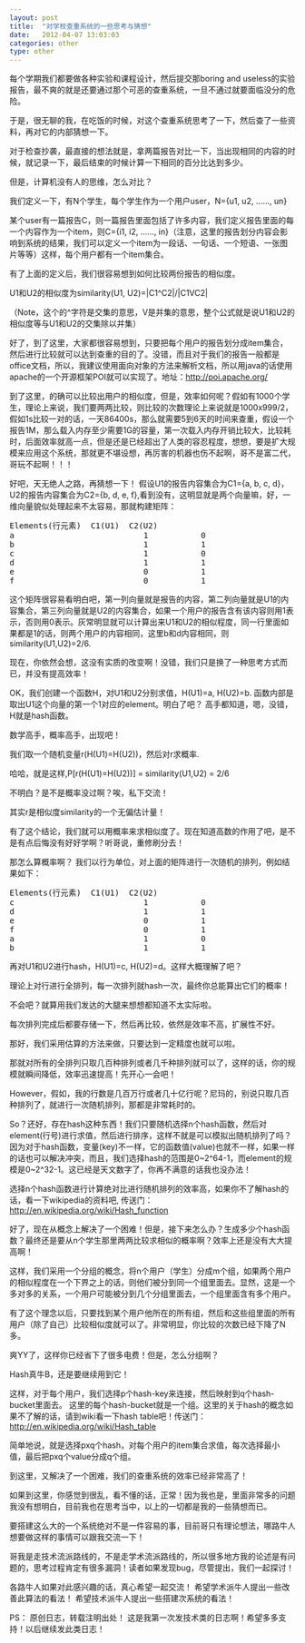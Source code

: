 ```yaml
---
layout: post
title:  "对学校查重系统的一些思考与猜想"
date:   2012-04-07 13:03:03
categories: other
type: other
---
```


每个学期我们都要做各种实验和课程设计，然后提交那boring and useless的实验报告，最不爽的就是还要通过那个可恶的查重系统，一旦不通过就要面临没分的危险。

于是，很无聊的我，在吃饭的时候，对这个查重系统思考了一下，然后查了一些资料，再对它的内部猜想一下。

对于检查抄袭，最直接的想法就是，拿两篇报告对比一下，当出现相同的内容的时候，就记录一下，最后结束的时候计算一下相同的百分比达到多少。

但是，计算机没有人的思维，怎么对比？

我们定义一下，有N个学生，每个学生作为一个用户user，N={u1, u2, ……, un}

某个user有一篇报告C，则一篇报告里面包括了许多内容，我们定义报告里面的每一个内容作为一个item，则C={i1, i2, ……, in}（注意，这里的报告划分内容会影响到系统的结果，我们可以定义一个item为一段话、一句话、一个短语、一张图片等等）这样，每个用户都有一个item集合。

有了上面的定义后，我们很容易想到如何比较两份报告的相似度。

U1和U2的相似度为similarity(U1, U2)=|C1^C2|/|C1VC2|

（Note，这个的^字符是交集的意思，V是并集的意思，整个公式就是说U1和U2的相似度等与U1和U2的交集除以并集）

好了，到了这里，大家都很容易想到，只要把每个用户的报告划分成item集合，然后进行比较就可以达到查重的目的了。没错，而且对于我们的报告一般都是office文档，所以，我建议使用面向对象的方法来解析文档，所以用java的话使用apache的一个开源框架POI就可以实现了。地址：http://poi.apache.org/

到了这里，的确可以比较出用户的相似度，但是，效率如何呢？假如有1000个学生，理论上来说，我们要两两比较，则比较的次数理论上来说就是1000x999/2，假如1s比较一对的话，一天86400s，那么就需要5到6天的时间来查重，假设一个报告1M，那么载入内存至少需要1G的容量，第一次载入内存开销比较大，比较耗时，后面效率就高一点，但是还是已经超出了人类的容忍程度，想想，要是扩大规模来应用这个系统，那就更不堪设想，再厉害的机器也伤不起啊，哥不是富二代，哥玩不起啊！！！

好吧，天无绝人之路，再猜想一下！
假设U1的报告内容集合为C1={a, b, c, d}，U2的报告内容集合为C2={b, d, e, f},看到没有，这明显就是两个向量嘛，好，一维向量貌似处理起来不太容易，那就构建矩阵：

<pre>
Elements(行元素)  C1(U1)  C2(U2)
a							1			0
b 							1			1
c							1			0
d							1			1
e							0			1
f							0			1
</pre>

这个矩阵很容易看明白吧，第一列向量就是报告的内容，第二列向量就是U1的内容集合，第三列向量就是U2的内容集合，如果一个用户的报告含有该内容则用1表示，否则用0表示。灰常明显就可以计算出来U1和U2的相似程度，同一行里面如果都是1的话，则两个用户的内容相同，这里b和d内容相同，则similarity(U1,U2)=2/6.

现在，你依然会想，这没有实质的改变啊！没错，我们只是换了一种思考方式而已，并没有提高效率！

OK，我们创建一个函数H，对U1和U2分别求值，H(U1)=a, H(U2)=b.
函数内部是取出U1这个向量的第一个1对应的element。明白了吧？
高手都知道，嗯，没错，H就是hash函数。

数学高手，概率高手，出现吧！

我们取一个随机变量r(H(U1)=H(U2))，然后对r求概率.

哈哈，就是这样,P[r(H(U1)=H(U2))] = similarity(U1,U2) = 2/6

不明白？是不是概率没过啊？唉，私下交流！

其实r是相似度similarity的一个无偏估计量！

有了这个结论，我们就可以用概率来求相似度了。现在知道高数的作用了吧，是不是有点后悔没有好好学啊？听哥说，重修刷分去！

那怎么算概率啊？
我们以行为单位，对上面的矩阵进行一次随机的排列，例如结果如下：
<pre>
Elements(行元素)  C1(U1)  C2(U2)
c							1			0
d							1			1
e							0			1
f							0			1
a							1			0
b							1			1
</pre>
再对U1和U2进行hash，H(U1)=c, H(U2)=d。这样大概理解了吧？

理论上对行进行全排列，每一次排列就hash一次，最终你总能算出它们的概率！

不会吧？就算用我们发达的大腿来想想都知道不太实际啦。

每次排列完成后都要存储一下，然后再比较，依然是效率不高，扩展性不好。

那好，我们采用估算的方法来做，只要达到一定精度也就可以啦。

那就对所有的全排列只取几百种排列或者几千种排列就可以了，这样的话，你的规模就瞬间降低，效率迅速提高！先开心一会吧！

However，假如，我的行数是几百万行或者几十亿行呢？尼玛的，别说只取几百种排列了，就进行一次随机排列，那都是非常耗时的。

So？还好，存在hash这种东西！我们只要随机选择n个hash函数，然后对element(行号)进行求值，然后进行排序，这样不就是可以模拟出随机排列了吗？因为对于hash函数，变量(key)不一样，它的函数值(value)也就不一样，如果一样的话也可以解决冲突，而且，我们选择hash的范围是0~2^64-1，而element的规模是0~2^32-1。这已经是天文数字了，你再不满意的话我也没办法！

选择n个hash函数进行计算绝对比进行随机排列的效率高，如果你不了解hash的话，看一下wikipedia的资料吧, 传送门：http://en.wikipedia.org/wiki/Hash_function

好了，现在从概念上解决了一个困难！但是，接下来怎么办？生成多少个hash函数？最终还是要从n个学生那里两两比较求相似的概率啊？效率上还是没有大大提高啊！

这样，我们采用一个分组的概念，将n个用户（学生）分成m个组，如果两个用户的相似程度在一个下界之上的话，则他们被分到同一个组里面去。显然，这是一个多对多的关系，一个用户可能被分到几个分组里面去，一个组里面含有多个用户。

有了这个理念以后，只要找到某个用户他所在的所有组，然后和这些组里面的所有用户（除了自己）比较相似度就可以了。非常明显，你比较的次数已经下降了N多。

爽YY了，这样你已经省下了很多电费！但是，怎么分组啊？

Hash真牛B，还是要继续用到它！

这样，对于每个用户，我们选择p个hash-key来连接，然后映射到q个hash-bucket里面去。
这里的每个hash-bucket就是一个组。这里的关于hash的概念如果不了解的话，请到wiki看一下hash table吧！传送门：http://en.wikipedia.org/wiki/Hash_table

简单地说，就是选择pxq个hash，对每个用户的item集合求值，每次选择最小值，最后把pxq个value分成q个组。

到这里，又解决了一个困难，我们的查重系统的效率已经非常高了！

如果到这里，你感觉到很乱，看不懂的话，正常！因为我也是，里面非常多的问题我没有想明白，目前我也在思考当中，以上的一切都是我的一些猜想而已。

要搭建这么大的一个系统绝对不是一件容易的事，目前哥只有理论想法，哪路牛人想要做这样的事情可以跟我交流一下！

哥我是走技术流派路线的，不是走学术流派路线的，所以很多地方我的论述是有问题的，思考过程肯定有很多漏洞！读者如果发现bug，尽管提出，我们一起探讨！

各路牛人如果对此感兴趣的话，真心希望一起交流！
希望学术派牛人提出一些改善此算法的看法！
希望技术派牛人提出一些搭建次系统的看法！

PS：
原创日志，转载注明出处！
这是我第一次发技术类的日志啊！希望多多支持！以后继续发此类日志！

